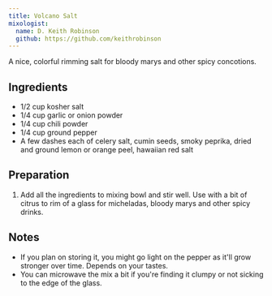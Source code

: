 ```yaml
---
title: Volcano Salt
mixologist:
  name: D. Keith Robinson
  github: https://github.com/keithrobinson
---
```


A nice, colorful rimming salt for bloody marys and other spicy concotions.


Ingredients
-----------
* 1/2 cup kosher salt
* 1/4 cup garlic or onion powder
* 1/4 cup chili powder
* 1/4 cup ground pepper
* A few dashes each of celery salt, cumin seeds, smoky peprika, dried and ground lemon or orange peel, hawaiian red salt


Preparation
-----------

1. Add all the ingredients to mixing bowl and stir well. Use with a bit of citrus to rim of a glass for micheladas, bloody marys and other spicy drinks.


Notes
-----------

* If you plan on storing it, you might go light on the pepper as it'll grow stronger over time. Depends on your tastes.
* You can microwave the mix a bit if you're finding it clumpy or not sicking to the edge of the glass.

